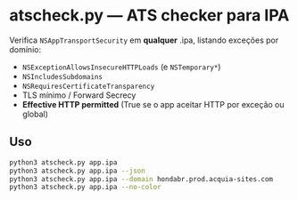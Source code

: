 # atscheck.py — ATS checker para IPA

Verifica `NSAppTransportSecurity` em **qualquer** .ipa, listando exceções por domínio:
- `NSExceptionAllowsInsecureHTTPLoads` (e `NSTemporary*`)
- `NSIncludesSubdomains`
- `NSRequiresCertificateTransparency`
- TLS mínimo / Forward Secrecy
- **Effective HTTP permitted** (True se o app aceitar HTTP por exceção ou global)

## Uso
```bash
python3 atscheck.py app.ipa
python3 atscheck.py app.ipa --json
python3 atscheck.py app.ipa --domain hondabr.prod.acquia-sites.com
python3 atscheck.py app.ipa --no-color
